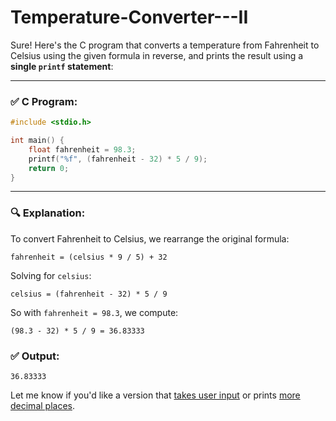 ﻿# Temperature-Converter---II

Sure! Here's the C program that converts a temperature from Fahrenheit to Celsius using the given formula in reverse, and prints the result using a **single `printf` statement**:

---

### ✅ **C Program:**

```c
#include <stdio.h>

int main() {
    float fahrenheit = 98.3;
    printf("%f", (fahrenheit - 32) * 5 / 9);
    return 0;
}
```

---

### 🔍 **Explanation:**

To convert Fahrenheit to Celsius, we rearrange the original formula:

```
fahrenheit = (celsius * 9 / 5) + 32
```

Solving for `celsius`:

```
celsius = (fahrenheit - 32) * 5 / 9
```

So with `fahrenheit = 98.3`, we compute:

```
(98.3 - 32) * 5 / 9 = 36.83333
```

### ✅ Output:

```
36.83333
```

Let me know if you'd like a version that [takes user input](f) or prints [more decimal places](f).
